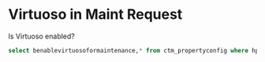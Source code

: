 # Virtuoso in Maint Request

Is Virtuoso enabled?

```sql
select benablevirtuosoformaintenance,* from ctm_propertyconfig where hproperty=506589
```